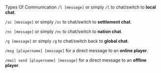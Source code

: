 Types Of Communication
`/l [message]` or simply `/l` to chat/switch to **local chat**.

`/sc [message]` or simply `/sc` to chat/switch to **settlement chat**.

`/nc [message]` or simply `/nc` to chat/switch to **nation chat**.

`/g [message]` or simply `/g` to chat/switch back to **global chat**.

`/msg [playername] [message]` for a direct message to an **online player**.

`/mail send [playername] [message]` for a direct message to an **offline player**.

